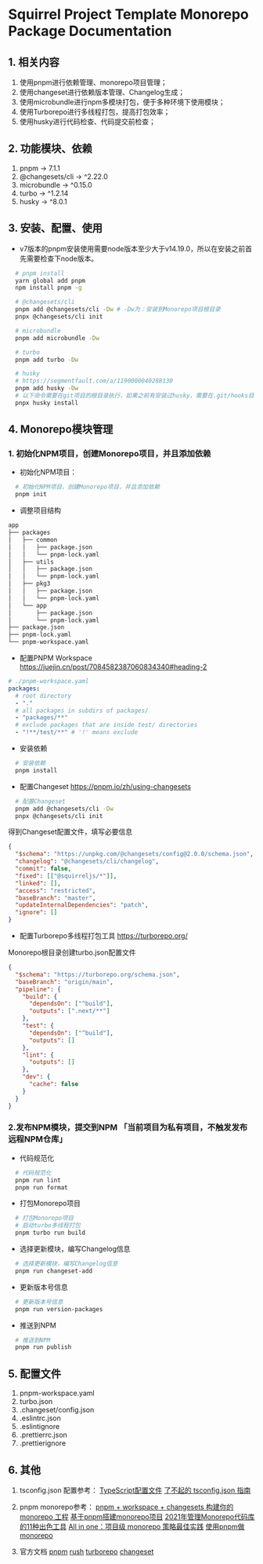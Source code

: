 # Squirrel Project Template Monorepo Package Documentation

## 1. 相关内容

1. 使用pnpm进行依赖管理、monorepo项目管理；
2. 使用changeset进行依赖版本管理、Changelog生成；
3. 使用microbundle进行npm多模块打包，便于多种环境下使用模块；
4. 使用Turborepo进行多线程打包，提高打包效率；
5. 使用husky进行代码检查、代码提交前检查；

## 2. 功能模块、依赖

1. pnpm -> 7.1.1
2. @changesets/cli -> ^2.22.0
3. microbundle -> ^0.15.0
4. turbo -> ^1.2.14
5. husky -> ^8.0.1

## 3. 安装、配置、使用

- v7版本的pnpm安装使用需要node版本至少大于v14.19.0，所以在安装之前首先需要检查下node版本。

```bash
  # pnpm install
  yarn global add pnpm
  npm install pnpm -g

  # @changesets/cli
  pnpm add @changesets/cli -Dw # -Dw为：安装到Monorepo项目根目录
  pnpx @changesets/cli init

  # microbundle
  pnpm add microbundle -Dw

  # turbo
  pnpm add turbo -Dw

  # husky
  # https://segmentfault.com/a/1190000040288130
  pnpm add husky -Dw
  # 以下命令需要在git项目的根目录执行，如果之前有安装过husky，需要在.git/hooks目录下清理husky*的文件
  pnpx husky install
```

## 4. Monorepo模块管理

### 1. 初始化NPM项目，创建Monorepo项目，并且添加依赖

- 初始化NPM项目：

```bash
  # 初始化NPM项目，创建Monorepo项目，并且添加依赖
  pnpm init
```

- 调整项目结构

```bash
app
├── packages
│   ├── common
│   │   ├── package.json
│   │   └── pnpm-lock.yaml
│   ├── utils
│   │   ├── package.json
│   │   └── pnpm-lock.yaml
│   ├── pkg3
│   │   ├── package.json
│   │   └── pnpm-lock.yaml
│   └── app
│       ├── package.json
│       └── pnpm-lock.yaml
├── package.json
├── pnpm-lock.yaml
└── pnpm-workspace.yaml
```

- 配置PNPM Workspace
<https://juejin.cn/post/7084582387060834340#heading-2>

```yaml
# ./pnpm-workspace.yaml
packages:
  # root directory
  - "."
  # all packages in subdirs of packages/
  - "packages/**"
  # exclude packages that are inside test/ directories
  - "!**/test/**" # '!' means exclude
```

- 安装依赖
  
```bash
  # 安装依赖
  pnpm install
```

- 配置Changeset
<https://pnpm.io/zh/using-changesets>

```bash
  # 配置Changeset
  pnpm add @changesets/cli -Dw
  pnpx @changesets/cli init
```

得到Changeset配置文件，填写必要信息

```json
{
  "$schema": "https://unpkg.com/@changesets/config@2.0.0/schema.json",
  "changelog": "@changesets/cli/changelog",
  "commit": false,
  "fixed": [["@squirreljs/*"]],
  "linked": [],
  "access": "restricted",
  "baseBranch": "master",
  "updateInternalDependencies": "patch",
  "ignore": []
}
```

- 配置Turborepo多线程打包工具
<https://turborepo.org/>

Monorepo根目录创建turbo.json配置文件

```json
{
  "$schema": "https://turborepo.org/schema.json",
  "baseBranch": "origin/main",
  "pipeline": {
    "build": {
      "dependsOn": ["^build"],
      "outputs": [".next/**"]
    },
    "test": {
      "dependsOn": ["^build"],
      "outputs": []
    },
    "lint": {
      "outputs": []
    },
    "dev": {
      "cache": false
    }
  }
}
```

### 2.发布NPM模块，提交到NPM 「当前项目为私有项目，不触发发布远程NPM仓库」

- 代码规范化
  
```bash
  # 代码规范化
  pnpm run lint
  pnpm run format
```

- 打包Monorepo项目

```bash
  # 打包Monorepo项目
  # 启动turbo多线程打包
  pnpm turbo run build
```

- 选择更新模块，编写Changelog信息

```bash
  # 选择更新模块，编写Changelog信息
  pnpm run changeset-add
```

- 更新版本号信息
  
```bash
  # 更新版本号信息
  pnpm run version-packages
```

- 推送到NPM

```bash
  # 推送到NPM
  pnpm run publish
```

## 5. 配置文件

1. pnpm-workspace.yaml
2. turbo.json
3. .changeset/config.json
4. .eslintrc.json
5. .eslintignore
6. .prettierrc.json
7. .prettierignore

## 6. 其他

1. tsconfig.json 配置参考：
[TypeScript配置文件](https://jkfhto.github.io/2020-04-07/TypeScript/TypeScript%E9%85%8D%E7%BD%AE%E6%96%87%E4%BB%B6/)
[了不起的 tsconfig.json 指南](https://segmentfault.com/a/1190000022809326)

2. pnpm monorepo参考：
[pnpm + workspace + changesets 构建你的 monorepo 工程](https://juejin.cn/post/7098609682519949325#heading-4)
[基于pnpm搭建monorepo项目](https://juejin.cn/post/7084582387060834340#heading-2)
[2021年管理Monorepo代码库的11种出色工具](https://juejin.cn/post/6913497232687759367#heading-4)
[All in one：项目级 monorepo 策略最佳实践](https://juejin.cn/post/6924854598268108807#heading-15)
[使用pnpm做monorepo](https://juejin.cn/post/7055281852789047304#heading-4)

3. 官方文档
[pnpm](https://pnpm.io/zh/installation)
[rush](https://rushjs.io/zh-cn/pages/intro/get_started/)
[turborepo](https://turborepo.org/docs/getting-started)
[changeset](https://github.com/changesets/changesets)
